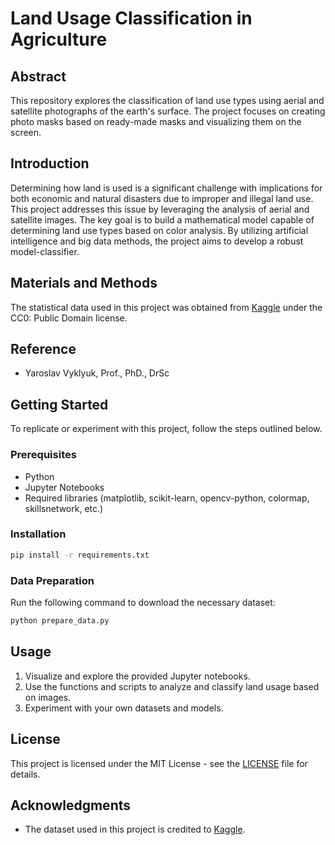 
# Land Usage Classification in Agriculture

## Abstract

This repository explores the classification of land use types using aerial and satellite photographs of the earth's surface. The project focuses on creating photo masks based on ready-made masks and visualizing them on the screen.

## Introduction

Determining how land is used is a significant challenge with implications for both economic and natural disasters due to improper and illegal land use. This project addresses this issue by leveraging the analysis of aerial and satellite images. The key goal is to build a mathematical model capable of determining land use types based on color analysis. By utilizing artificial intelligence and big data methods, the project aims to develop a robust model-classifier.

## Materials and Methods

The statistical data used in this project was obtained from [Kaggle](https://www.kaggle.com/humansintheloop/semantic-segmentation-of-aerial-imagery) under the CC0: Public Domain license.

## Reference

- Yaroslav Vyklyuk, Prof., PhD., DrSc

## Getting Started

To replicate or experiment with this project, follow the steps outlined below.

### Prerequisites

- Python
- Jupyter Notebooks
- Required libraries (matplotlib, scikit-learn, opencv-python, colormap, skillsnetwork, etc.)

### Installation

```bash
pip install -r requirements.txt
```

### Data Preparation

Run the following command to download the necessary dataset:

```bash
python prepare_data.py
```

## Usage

1. Visualize and explore the provided Jupyter notebooks.
2. Use the functions and scripts to analyze and classify land usage based on images.
3. Experiment with your own datasets and models.

## License

This project is licensed under the MIT License - see the [LICENSE](LICENSE) file for details.

## Acknowledgments

- The dataset used in this project is credited to [Kaggle](https://www.kaggle.com/humansintheloop/semantic-segmentation-of-aerial-imagery).


